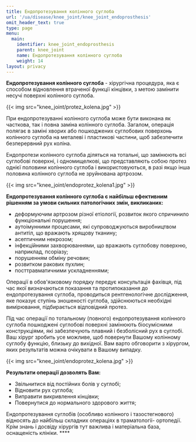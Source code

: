 ```yaml
---
title: Ендопротезування колінного суглоба
url: '/ua/disease/knee_joint/knee_joint_endoprosthesis'
omit_header_text: true
type: page
menu:
  main:
    identifier: knee_joint_endoprosthesis
    parent: knee_joint
    name: Ендопротезування колінного суглоба
    weight: 14
layout: privacy
---
```


**Ендопротезування колінного суглоба** - хірургічна процедура, яка є способом відновлення втраченої функції кінцівки, з
метою замінити несучі поверхні колінного суглоба.

{{< img src="knee_joint/protez_kolena.jpg" >}}

При ендопротезуванні колінного суглоба може бути виконана як часткова, так і повна заміна колінного суглоба. Загалом,
операція полягає в заміні хворих або пошкоджених суглобових поверхонь колінного суглоба на металеві і пластикові
частини, щоб забезпечити безперервний рух коліна.

Ендопротези колінного суглоба діляться на тотальні, що замінюють всі суглобові поверхні, і одномищелкові, що
представляють собою протез однієї половини колінного суглоба і використовуються, в разі якщо інша половина колінного
суглоба не зруйнована артрозом.

{{< img src="knee_joint/endoprotez_kolena1.jpg" >}}

**Ендопротезування колінного суглоба є найбільш ефективним рішенням за умови сильних патологічних змін, викликаних:**

- деформуючим артрозом різної етіології, розвиток якого спричинило функціональні порушення;
- аутоімунними процесами, які супроводжуються виробництвом антитіл, що вражають хрящову тканину;
- асептичним некрозом;
- інфекційними захворюваннями, що вражають суглобову поверхню, наприклад, псоріазу;
- порушенням обміну речовин;
- розвитком ракових пухлин;
- посттравматичними ускладненнями;

Операції в обов'язковому порядку передує консультація фахівця, під час якої визначаються показання та протипоказання до
ендопротезування суглоба, проводиться рентгенологічне дослідження, яке показує ступінь зношеності суглоба, здійснюються
необхідні вимірювання, підбирається відповідний протез.

Під час операції по тотальному (повного) ендопротезування колінного суглоба пошкоджені суглобові поверхні замінюють
біосумісними конструкціями, які забезпечують плавний і безболісний рух в суглобі. Ваш хірург зробить усе можливе, щоб
повернути Вашому колінному суглобу функцію, близьку до вихідної. Вам варто обговорити з хірургом, яких результатів можна
очікувати в Вашому випадку.

{{< img src="knee_joint/endoprotez_kolena.jpg" >}}

**Результати операції дозволять Вам:**

- Звільнитися від постійних болів у суглобі;
- Відновити рух суглоба;
- Виправити викривлення кінцівки;
- Повернутися до нормального здорового життя;

Ендопротезування суглобів (особливо колінного і тазостегнового) відносять до найбільш складних операціях в траматологіі-
ортопедії. Крім знань і досвіду хірургів тут важлива і матеріальна база, оснащеність клініки. ****
